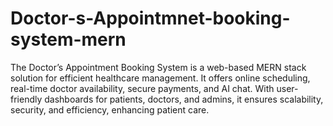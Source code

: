 # Doctor-s-Appointmnet-booking-system-mern
The Doctor’s Appointment Booking System is a web-based MERN stack solution for efficient healthcare management. It offers online scheduling, real-time doctor availability, secure payments, and AI chat. With user-friendly dashboards for patients, doctors, and admins, it ensures scalability, security, and efficiency, enhancing patient care.

